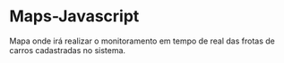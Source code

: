 # Maps-Javascript

Mapa onde irá realizar o monitoramento em tempo de real das frotas de carros cadastradas no sistema.
